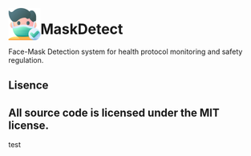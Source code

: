 <img src="imgs/face-mask.png" width="64" height="64" align="left"></img>
# MaskDetect
Face-Mask Detection system for health protocol monitoring and safety regulation.

## Lisence
All source code is licensed under the MIT license. 
---
test




